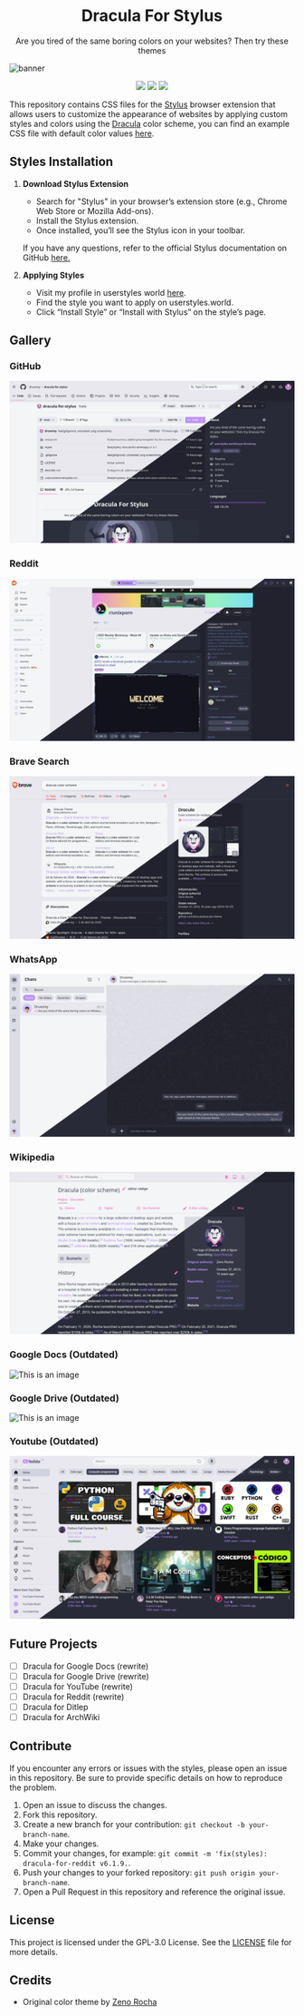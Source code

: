 
<h1 align="center">Dracula For Stylus</h1>

<p align="center">Are you tired of the same boring colors on your websites? Then try these themes</p>

![banner](/resources/banner.png)

<p align="center">
<a href="colorscheme-template.css"><img src="https://img.shields.io/badge/template-BD93F9?style=for-the-badge"></a>
<a href="#styles-installation"><img src="https://img.shields.io/badge/installation-FF79C6?style=for-the-badge"></a>
<a href="https://userstyles.world/user/druxorey"><img src="https://img.shields.io/badge/userstyles-BD93F9?style=for-the-badge"></a>
</p>


This repository contains CSS files for the [Stylus](https://github.com/openstyles/stylus) browser extension that allows users to customize the appearance of websites by applying custom styles and colors using the [Dracula](https://github.com/dracula/dracula-theme) color scheme, you can find an example CSS file with default color values [here](example.css).

## Styles Installation

1. **Download Stylus Extension**
   - Search  for "Stylus" in your browser’s extension store (e.g., Chrome Web Store or Mozilla Add-ons).
   - Install the Stylus extension. 
   - Once installed, you’ll see the Stylus icon in your toolbar.

    If you have any questions, refer to the official Stylus documentation on GitHub [here.](https://github.com/openstyles/stylus/blob/master/README.md)

2. **Applying Styles**
   - Visit my profile in userstyles world [here](https://userstyles.world/user/druxorey).
   - Find the style you want to apply on userstyles.world.
   - Click “Install Style” or “Install with Stylus” on the style’s page.

## Gallery

### GitHub
![This is an image](/resources/dracula-for-github.webp)

### Reddit
![This is an image](/resources/dracula-for-reddit.webp)

### Brave Search
![This is an image](/resources/dracula-for-brave.webp)

### WhatsApp
![This is an image](/resources/dracula-for-whatsapp.webp)

### Wikipedia
![This is an image](/resources/dracula-for-wikipedia.webp)

### Google Docs (Outdated)
![This is an image](/resources/dracula-for-google-docs.webp)

### Google Drive (Outdated)
![This is an image](/resources/dracula-for-google-drive.webp)

### Youtube (Outdated)
![This is an image](/resources/dracula-for-youtube.webp)

## Future Projects

- [ ] Dracula for Google Docs (rewrite)
- [ ] Dracula for Google Drive (rewrite)
- [ ] Dracula for YouTube (rewrite)
- [ ] Dracula for Reddit (rewrite)
- [ ] Dracula for Ditlep
- [ ] Dracula for ArchWiki

## Contribute

If you encounter any errors or issues with the styles, please open an issue in this repository. Be sure to provide specific details on how to reproduce the problem.

1. Open an issue to discuss the changes.
2. Fork this repository.
3. Create a new branch for your contribution: `git checkout -b your-branch-name`.
4. Make your changes.
5. Commit your changes, for example: `git commit -m 'fix(styles): dracula-for-reddit v6.1.9.`.
6. Push your changes to your forked repository: `git push origin your-branch-name`.
7. Open a Pull Request in this repository and reference the original issue.

## License

This project is licensed under the GPL-3.0 License. See the [LICENSE](LICENSE) file for more details.

## Credits

- Original color theme by [Zeno Rocha](https://github.com/dracula/dracula-theme)
